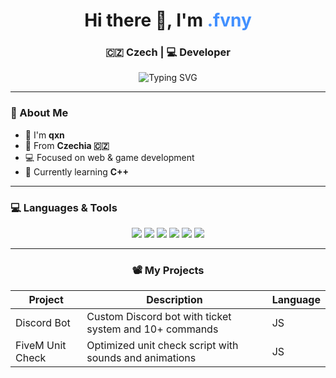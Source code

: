<h1 align="center">Hi there 👋, I'm <span style="color:#4290FF">.fvny</span></h1>
<h3 align="center">🇨🇿 Czech | 💻 Developer</h3>

<p align="center">
  <img src="https://readme-typing-svg.herokuapp.com?font=Fira+Code&size=25&pause=1000&color=4290FF&center=true&vCenter=true&width=1080&lines=The+languages+I+know;JavaScript+%7C+Lua+%7C+Python+%7C+HTML+%7C+CSS;I+%F0%9F%A9%B5+Clean+Code" alt="Typing SVG" />
</p>

---

### 🧠 About Me

- 👋 I'm **qxn**  
- 📍 From **Czechia 🇨🇿**
- 💻 Focused on web & game development  
- 🌱 Currently learning **C++**

---

### 💻 Languages & Tools

<p align="center">
  <img src="https://img.shields.io/badge/JavaScript-333?style=for-the-badge&logo=javascript&logoColor=F7DF1E" />
  <img src="https://img.shields.io/badge/Lua-333?style=for-the-badge&logo=lua&logoColor=2C2D72" />
  <img src="https://img.shields.io/badge/HTML5-333?style=for-the-badge&logo=html5&logoColor=E34F26" />
  <img src="https://img.shields.io/badge/CSS3-333?style=for-the-badge&logo=css3&logoColor=1572B6" />
  <img src="https://img.shields.io/badge/Python-333?style=for-the-badge&logo=python&logoColor=3776AB" />
  <img src="https://img.shields.io/badge/C++-333?style=for-the-badge&logo=c%2B%2B&logoColor=00599C" />
</p>

---

<h3 align="center">📽️ My Projects</h3>

<div align="center">

<table>
  <thead>
    <tr>
      <th>Project</th>
      <th>Description</th>
      <th>Language</th>
    </tr>
  </thead>
  <tbody>
    <tr>
      <td>Discord Bot</td>
      <td>Custom Discord bot with ticket system and 10+ commands</td>
      <td>JS</td>
    </tr>
    <tr>
      <td>FiveM Unit Check</td>
      <td>Optimized unit check script with sounds and animations</td>
      <td>JS</td>
    </tr>
  </tbody>
</table>

</div>


